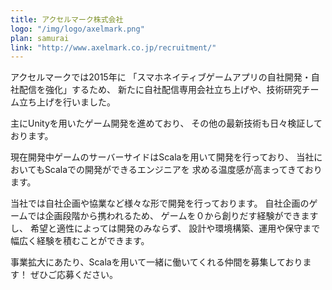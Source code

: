 ```yaml
---
title: アクセルマーク株式会社
logo: "/img/logo/axelmark.png"
plan: samurai
link: "http://www.axelmark.co.jp/recruitment/"
---
```

アクセルマークでは2015年に
「スマホネイティブゲームアプリの自社開発・自社配信を強化」するため、
新たに自社配信専用会社立ち上げや、技術研究チーム立ち上げを行いました。

主にUnityを用いたゲーム開発を進めており、
その他の最新技術も日々検証しております。

現在開発中ゲームのサーバーサイドはScalaを用いて開発を行っており、
当社においてもScalaでの開発ができるエンジニアを
求める温度感が高まってきております。

当社では自社企画や協業など様々な形で開発を行っております。
自社企画のゲームでは企画段階から携われるため、
ゲームを０から創りだす経験ができますし、
希望と適性によっては開発のみならず、
設計や環境構築、運用や保守まで幅広く経験を積むことができます。

事業拡大にあたり、Scalaを用いて一緒に働いてくれる仲間を募集しております！
ぜひご応募ください。
